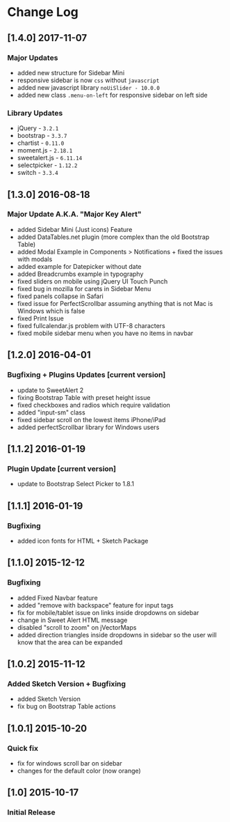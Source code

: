 # Change Log

## [1.4.0] 2017-11-07
### Major Updates
- added new structure for Sidebar Mini
- responsive sidebar is now `css` without `javascript`
- added new javascript library `noUiSlider - 10.0.0`
- added new class `.menu-on-left` for responsive sidebar on left side

### Library Updates
- jQuery - `3.2.1`
- bootstrap - `3.3.7`
- chartist - `0.11.0`
- moment.js - `2.18.1`
- sweetalert.js - `6.11.14`
- selectpicker - `1.12.2`
- switch - `3.3.4`

## [1.3.0] 2016-08-18
### Major Update A.K.A. "Major Key Alert"
- added Sidebar Mini (Just icons) Feature
- added DataTables.net plugin (more complex than the old Bootstrap Table)
- added Modal Example in Components > Notifications + fixed the issues with modals
- added example for Datepicker without date
- added Breadcrumbs example in typography
- fixed sliders on mobile using jQuery UI Touch Punch
- fixed bug in mozilla for carets in Sidebar Menu
- fixed panels collapse in Safari
- fixed issue for PerfectScrollbar assuming anything that is not Mac is Windows which is false
- fixed Print Issue
- fixed fullcalendar.js problem with UTF-8 characters
- fixed mobile sidebar menu when you have no items in navbar


## [1.2.0] 2016-04-01
### Bugfixing + Plugins Updates [current version]
- update to SweetAlert 2
- fixing Bootstrap Table with preset height issue
- fixed checkboxes and radios which require validation
- added "input-sm" class
- fixed sidebar scroll on the lowest items iPhone/iPad
- added perfectScrollbar library for Windows users

## [1.1.2] 2016-01-19
### Plugin Update [current version]
- update to Bootstrap Select Picker to 1.8.1

## [1.1.1] 2016-01-19
### Bugfixing
- added icon fonts for HTML + Sketch Package

## [1.1.0] 2015-12-12
### Bugfixing
- added Fixed Navbar feature
- added "remove with backspace" feature for input tags
- fix for mobile/tablet issue on links inside dropdowns on sidebar
- change in Sweet Alert HTML message
- disabled "scroll to zoom" on jVectorMaps
- added direction triangles inside dropdowns in sidebar so the user will know that the area can be expanded

## [1.0.2] 2015-11-12
### Added Sketch Version + Bugfixing
- added Sketch Version
- fix bug on Bootstrap Table actions


## [1.0.1] 2015-10-20
### Quick fix
- fix for windows scroll bar on sidebar
- changes for the default color (now orange)

## [1.0] 2015-10-17
### Initial Release

